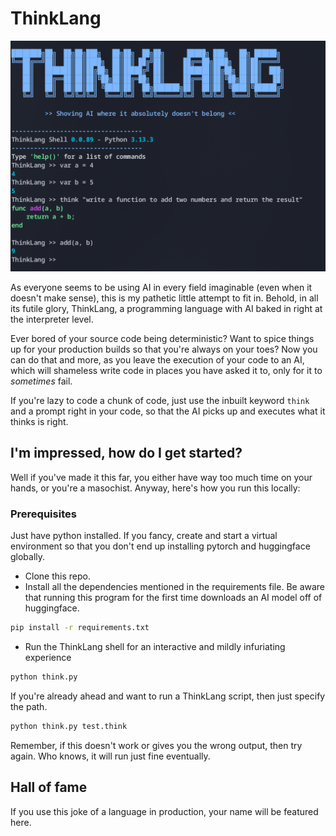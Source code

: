 # ThinkLang

![ThinkLang intro](assets/thinklang-intro.png)

As everyone seems to be using AI in every field imaginable (even when it doesn't make sense), this is my pathetic little attempt to fit in. Behold, in all its futile glory, ThinkLang, a programming language with AI baked in right at the interpreter level.

Ever bored of your source code being deterministic? Want to spice things up for your production builds so that you're always on your toes? Now you can do that and more, as you leave the execution of your code to an AI, which will shameless write code in places you have asked it to, only for it to _sometimes_ fail.

If you're lazy to code a chunk of code, just use the inbuilt keyword `think` and a prompt right in your code, so that the AI picks up and executes what it thinks is right.

## I'm impressed, how do I get started?

Well if you've made it this far, you either have way too much time on your hands, or you're a masochist. Anyway, here's how you run this locally:

### Prerequisites
Just have python installed. If you fancy, create and start a virtual environment so that you don't end up installing pytorch and huggingface globally.

- Clone this repo.
- Install all the dependencies mentioned in the requirements file. Be aware that running this program for the first time downloads an AI model off of huggingface.
```bash
pip install -r requirements.txt
```
- Run the ThinkLang shell for an interactive and mildly infuriating experience
```bash
python think.py
``` 
If you're already ahead and want to run a ThinkLang script, then just specify the path.
```bash
python think.py test.think
```

Remember, if this doesn't work or gives you the wrong output, then try again. Who knows, it will run just fine eventually.

## Hall of fame
If you use this joke of a language in production, your name will be featured here.